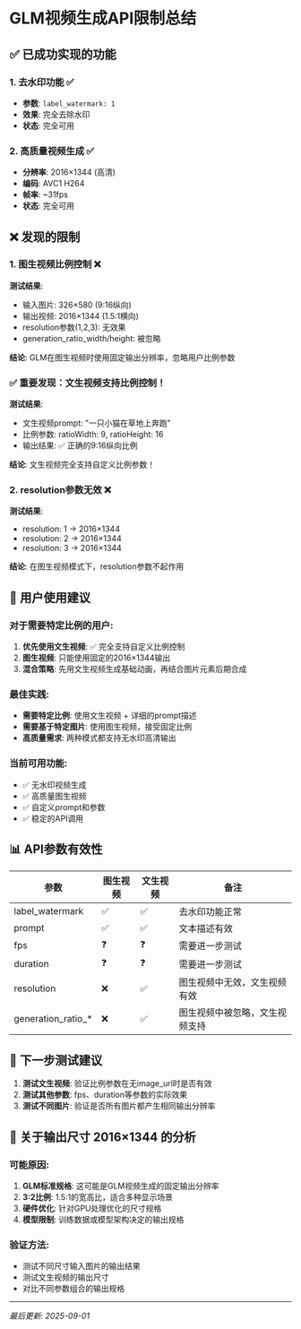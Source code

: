# GLM视频生成API限制总结

## ✅ 已成功实现的功能

### 1. 去水印功能 ✅
- **参数**: `label_watermark: 1`
- **效果**: 完全去除水印
- **状态**: 完全可用

### 2. 高质量视频生成 ✅
- **分辨率**: 2016×1344 (高清)
- **编码**: AVC1 H264
- **帧率**: ~31fps
- **状态**: 完全可用

## ❌ 发现的限制

### 1. 图生视频比例控制 ❌
**测试结果**:
- 输入图片: 326×580 (9:16纵向)
- 输出视频: 2016×1344 (1.5:1横向)
- resolution参数(1,2,3): 无效果
- generation_ratio_width/height: 被忽略

**结论**: GLM在图生视频时使用固定输出分辨率，忽略用户比例参数

### ✅ 重要发现：文生视频支持比例控制！
**测试结果**:
- 文生视频prompt: "一只小猫在草地上奔跑"
- 比例参数: ratioWidth: 9, ratioHeight: 16
- 输出结果: ✅ 正确的9:16纵向比例

**结论**: 文生视频完全支持自定义比例参数！

### 2. resolution参数无效 ❌
**测试结果**:
- resolution: 1 → 2016×1344
- resolution: 2 → 2016×1344  
- resolution: 3 → 2016×1344

**结论**: 在图生视频模式下，resolution参数不起作用

## 🎯 用户使用建议

### 对于需要特定比例的用户:
1. **优先使用文生视频**: ✅ 完全支持自定义比例控制
2. **图生视频**: 只能使用固定的2016×1344输出
3. **混合策略**: 先用文生视频生成基础动画，再结合图片元素后期合成

### 最佳实践:
- **需要特定比例**: 使用文生视频 + 详细的prompt描述
- **需要基于特定图片**: 使用图生视频，接受固定比例
- **高质量需求**: 两种模式都支持无水印高清输出

### 当前可用功能:
- ✅ 无水印视频生成
- ✅ 高质量图生视频
- ✅ 自定义prompt和参数
- ✅ 稳定的API调用

## 📊 API参数有效性

| 参数 | 图生视频 | 文生视频 | 备注 |
|------|----------|----------|------|
| label_watermark | ✅ | ✅ | 去水印功能正常 |
| prompt | ✅ | ✅ | 文本描述有效 |
| fps | ❓ | ❓ | 需要进一步测试 |
| duration | ❓ | ❓ | 需要进一步测试 |
| resolution | ❌ | ✅ | 图生视频中无效，文生视频有效 |
| generation_ratio_* | ❌ | ✅ | 图生视频中被忽略，文生视频支持 |

## 🔄 下一步测试建议

1. **测试文生视频**: 验证比例参数在无image_url时是否有效
2. **测试其他参数**: fps、duration等参数的实际效果
3. **测试不同图片**: 验证是否所有图片都产生相同输出分辨率

## 🤔 关于输出尺寸 2016×1344 的分析

### 可能原因:
1. **GLM标准规格**: 这可能是GLM视频生成的固定输出分辨率
2. **3:2比例**: 1.5:1的宽高比，适合多种显示场景
3. **硬件优化**: 针对GPU处理优化的尺寸规格
4. **模型限制**: 训练数据或模型架构决定的输出规格

### 验证方法:
- 测试不同尺寸输入图片的输出结果
- 测试文生视频的输出尺寸
- 对比不同参数组合的输出规格

---
*最后更新: 2025-09-01*